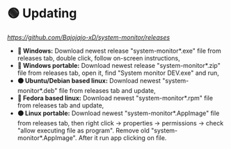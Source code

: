 # 🟢 Updating
*https://github.com/Bajojajo-xD/system-monitor/releases*
- **🔵 Windows:** Download newest release "system-monitor*.exe" file from releases tab, double click, follow on-screen instructions,
- **🔵 Windows portable:** Download newest release "system-monitor*.zip" file from releases tab, open it, find "System monitor DEV.exe" and run,
- **🟠 Ubuntu/Debian based linux:** Download newest "system-monitor*.deb" file from releases tab and update,
- **🧿 Fedora based linux:** Download newest "system-monitor*.rpm" file from releases tab and update,
- **🟠 Linux portable:** Download newest "system-monitor*.AppImage" file from releases tab, then right click -> properties -> permissions -> check "allow executing file as program". Remove old "system-monitor*.AppImage". After it run app clicking on file.

